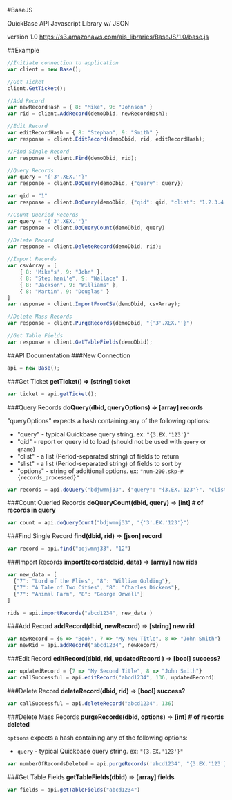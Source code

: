#BaseJS

QuickBase API Javascript Library w/ JSON

version 1.0
https://s3.amazonaws.com/ais_libraries/BaseJS/1.0/base.js

##Example
```javascript
//Initiate connection to application
var client = new Base();

//Get Ticket
client.GetTicket();

//Add Record
var newRecordHash = { 8: "Mike", 9: "Johnson" }
var rid = client.AddRecord(demoDbid, newRecordHash);

//Edit Record
var editRecordHash = { 8: "Stephan", 9: "Smith" }
var response = client.EditRecord(demoDbid, rid, editRecordHash);

//Find Single Record
var response = client.Find(demoDbid, rid);

//Query Records
var query = "{'3'.XEX.''}"
var response = client.DoQuery(demoDbid, {"query": query})

var qid = "1"
var response = client.DoQuery(demoDbid, {"qid": qid, "clist": "1.2.3.4.5"})

//Count Queried Records
var query = "{'3'.XEX.''}"
var response = client.DoQueryCount(demoDbid, query)

//Delete Record
var response = client.DeleteRecord(demoDbid, rid);

//Import Records
var csvArray = [
	{ 8: 'Mike"s', 9: "John" },
	{ 8: "Step,hani'e", 9: "Wallace" },
	{ 8: "Jackson", 9: "Williams" },
	{ 8: "Martin", 9: "Douglas" }
]
var response = client.ImportFromCSV(demoDbid, csvArray);

//Delete Mass Records
var response = client.PurgeRecords(demoDbid, "{'3'.XEX.''}")

//Get Table Fields
var response = client.GetTableFields(demoDbid);
```

##API Documentation
###New Connection

```javascript
api = new Base();
```

###Get Ticket
**getTicket() => [string] ticket**

```javascript
var ticket = api.getTicket();
```

###Query Records
**doQuery(dbid, queryOptions) => [array] records**

"queryOptions" expects a hash containing any of the following options:

* "query" - typical Quickbase query string. ex: `"{3.EX.'123'}"`
* "qid" - report or query id to load (should not be used with `query` or `qname`)
* "clist" - a list (Period-separated string) of fields to return
* "slist" - a list (Period-separated string) of fields to sort by
* "options" - string of additional options. ex: `"num-200.skp-#{records_processed}"`

```javascript
var records = api.doQuery("bdjwmnj33", {"query": "{3.EX.'123'}", "clist": "3.6.10"})
```

###Count Queried Records
**doQueryCount(dbid, query)** => **[int] # of records in query**

```javascript
var count = api.doQueryCount("bdjwmnj33", "{'3'.EX.'123'}")
```

###Find Single Record
**find(dbid, rid)** => **[json] record**
```javascript
var record = api.find("bdjwmnj33", "12")
```

###Import Records
**importRecords(dbid, data)** => **[array] new rids**

```javascript
var new_data = [
  {"7": "Lord of the Flies", "8": "William Golding"},
  {"7": "A Tale of Two Cities", "8": "Charles Dickens"},
  {"7": "Animal Farm", "8": "George Orwell"}
]

rids = api.importRecords("abcd1234", new_data )
````

###Add Record
**addRecord(dbid, newRecord)** => **[string] new rid**

```javascript
var newRecord = {6 => "Book", 7 => "My New Title", 8 => "John Smith"}
var newRid = api.addRecord("abcd1234", newRecord)
````

###Edit Record
**editRecord(dbid, rid, updatedRecord )** => **[bool] success?**

```javascript
var updatedRecord = {7 => "My Second Title", 8 => "John Smith"}
var callSuccessful = api.editRecord("abcd1234", 136, updatedRecord)
````

###Delete Record
**deleteRecord(dbid, rid)** => **[bool] success?**

```javascript
var callSuccessful = api.deleteRecord("abcd1234", 136)
````

###Delete Mass Records
**purgeRecords(dbid, options)** => **[int] # of records deleted**

`options` expects a hash containing any of the following options:

* `query` - typical Quickbase query string. ex: `"{3.EX.'123'}"`

```javascript
var numberOfRecordsDeleted = api.purgeRecords('abcd1234', "{3.EX.'123'}")
````

###Get Table Fields
**getTableFields(dbid)** => **[array] fields**

```javascript
var fields = api.getTableFields("abcd1234")
````